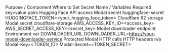 Purpose / Component	Where to Set	Secret Name / Variables	Required key=value pairs
Hugging Face API access	Modal secret	huggingface-secret	HUGGINGFACE_TOKEN=<your_hugging_face_token>
Cloudflare R2 storage	Modal secret	cloudflare-storage	AWS_ACCESS_KEY_ID=<access_key>
AWS_SECRET_ACCESS_KEY=<secret_key>
Model downloader endpoint	Environment var	DOWNLOADER_URL	DOWNLOADER_URL=<https://your-model-downloader-service>
Protected Modal HTTP calls	HTTP headers	n/a	Modal-Key=<TOKEN_ID>
Modal-Secret=<TOKEN_SECRET>
